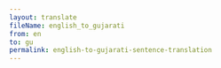 ```yaml
--- 
layout: translate 
fileName: english_to_gujarati
from: en
to: gu 
permalink: english-to-gujarati-sentence-translation
---
```

